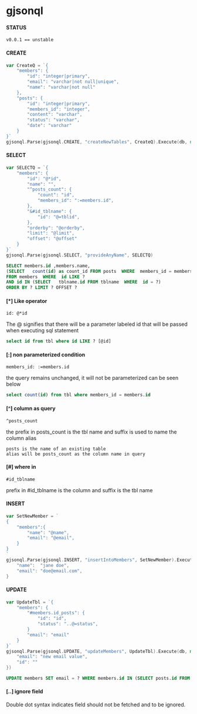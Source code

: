 # gjsonql

#### STATUS
```
v0.0.1 == unstable
```

#### CREATE
```go
var CreateQ = `{
    "members": {
        "id": "integer|primary",
        "email": "varchar|not null|unique",
        "name": "varchar|not null"
    },
    "posts": {
		"id": "integer|primary",
        "members_id": "integer",
        "content": "varchar",
        "status": "varchar",
        "date": "varchar"
    }
}`
gjsonql.Parse(gjsonql.CREATE, "createNewTables", CreateQ).Execute(db, nil)
```

#### SELECT
```go
var SELECTQ = `{
    "members": {
        "id": "@*id",
        "name": "",
        "^posts_count": {
            "count": "id",
            "members_id": ":=members.id",
        },
        "&#id_tblname": {
            "id": "@=tblid",
        },
        "orderby": "@orderby",
        "limit": "@limit",
        "offset": "@offset"
    }
}`
gjsonql.Parse(gjsonql.SELECT, "provideAnyName", SELECTQ)
```

```sql
SELECT members.id ,members.name, 
(SELECT   count(id) as count_id FROM posts  WHERE  members_id = members.id) posts_count
FROM members  WHERE  id LIKE ? 
AND id IN (SELECT   tblname.id FROM tblname  WHERE  id = ?)
ORDER BY ? LIMIT ? OFFSET ?
```

#### [*] Like operator
```
id: @*id
```
The @ signifies that there will be a parameter labeled id that will be passed when executing sql statement

```sql
select id from tbl where id LIKE ? [@id]
```

#### [:] non parameterized condition
```
members_id: :=members.id
```
the query remains unchanged, it will not be parameterized can be seen below

```sql
select count(id) from tbl where members_id = members.id
```

#### [^] column as query

```
^posts_count
```
the prefix in posts_count is the tbl name and suffix is used to name the column alias

```
posts is the name of an existing table
alias will be posts_count as the column name in query
```

#### [#] where in 
```
#id_tblname
```
prefix in #id_tblname is the column and suffix is the tbl name

#### INSERT
```go
var SetNewMember = `
{
    "members":{
        "name": "@name", 
        "email": "@email",
    }
}
`
gjsonql.Parse(gjsonql.INSERT, "insertIntoMembers", SetNewMember).Execute(db, map[string]interface{}{
    "name":  "jane doe",
    "email": "doe@email.com",
}
```

#### UPDATE
```go
var UpdateTbl = `{
	"members": {
		"#members.id_posts": {
			"id": "id",
			"status": "..@=status",
		}
		"email": "email"
	}	
}`
gjsonql.Parse(gjsonql.UPDATE, "updateMembers", UpdateTbl).Execute(db, map[string]interface{}{
    "email": "new email value",
    "id": ""
})
```

```sql
UPDATE members SET email = ? WHERE members.id IN (SELECT posts.id FROM posts WHERE posts.status = ?);
```

#### [..] ignore field
Double dot syntax indicates field should not be fetched and to be ignored.

